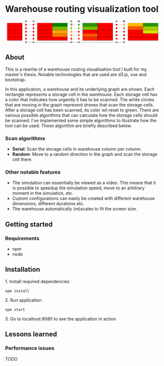
# Warehouse routing visualization tool

![](header.png)

## About

This is a rewrite of a warehouse routing visualisation tool I built for my master's thesis. 
Notable technologies that are used are d3.js, vue and bootstrap. 

In this application, a warehouse and its underlying graph are shown. 
Each rectangle represents a storage cell in the warehouse. 
Each storage cell has a color that indicates how urgently it has to be scanned. 
The white circles that are moving in the graph represent drones that scan the storage cells.
After a storage cell has been scanned, its color wil reset to green. 
There are various possible algorithms that can calculate how the storage cells should be scanned. 
I've implemented some simple algorithms to illustrate how the tool can be used. These algorithm are briefly described below. 

### Scan algorithms 

* **Serial**: Scan the storage cells in warehouse column per column.
* **Random**: Move to a random direction in the graph and scan the storage cell there.

### Other notable features

* The simulation can essentially be viewed as a video. This means that it is possible to speedup the simulation speed, 
move to an arbitrary moment in the simulation, etc.
* Custom configurations can easily be created with different warehouse dimensions, different durations etc.
* The warehouse automatically (re)scales to fit the screen size.

## Getting started

### Requirements

* npm
* node

## Installation

1\. Install required dependencies

```
npm install
```

2\. Run application

```
npm start
```

3\. Go to localhost:8080 to see the application in action

## Lessons learned

### Performance issues

TODO
